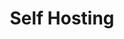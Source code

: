 ---
title: Self Hosting
description: Self host your insfrastructure and your tools
image:

# Badge style
style:
    background: "#2a008f"
    color: "#fff"
---